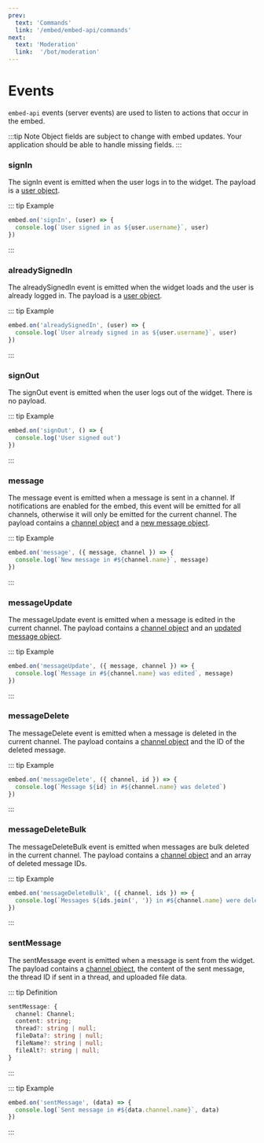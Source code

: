 ```yaml
---
prev:
  text: 'Commands'
  link: '/embed/embed-api/commands'
next:
  text: 'Moderation'
  link:  '/bot/moderation'
---
```


# Events

`embed-api` events (server events) are used to listen to actions that occur in the embed.

:::tip Note
Object fields are subject to change with embed updates. Your application should be able to handle missing fields.
:::

### signIn

The signIn event is emitted when the user logs in to the widget. The payload is a [user object](https://github.com/widgetbot-io/embed-api/blob/master/src/user.ts).

::: tip Example
```js
embed.on('signIn', (user) => {
  console.log(`User signed in as ${user.username}`, user)
})
```
:::

### alreadySignedIn

The alreadySignedIn event is emitted when the widget loads and the user is already logged in. The payload is a [user object](https://github.com/widgetbot-io/embed-api/blob/master/src/user.ts).

::: tip Example
```js
embed.on('alreadySignedIn', (user) => {
  console.log(`User already signed in as ${user.username}`, user)
})
```
:::

### signOut

The signOut event is emitted when the user logs out of the widget. There is no payload.

::: tip Example
```js
embed.on('signOut', () => {
  console.log('User signed out')
})
```
:::

### message

The message event is emitted when a message is sent in a channel. If notifications are enabled for the embed, this event will be emitted for all channels, otherwise it will only be emitted for the current channel. The payload contains a [channel object](https://github.com/widgetbot-io/embed-api/blob/master/src/embed/Channels.ts) and a [new message object](https://github.com/widgetbot-io/embed-api/blob/master/src/embed/NewMessage.ts).

::: tip Example
```js
embed.on('message', ({ message, channel }) => {
  console.log(`New message in #${channel.name}`, message)
})
```
:::

### messageUpdate

The messageUpdate event is emitted when a message is edited in the current channel. The payload contains a [channel object](https://github.com/widgetbot-io/embed-api/blob/master/src/embed/Channels.ts) and an [updated message object](https://github.com/widgetbot-io/embed-api/blob/master/src/embed/MessageUpdated.ts).

::: tip Example
```js
embed.on('messageUpdate', ({ message, channel }) => {
  console.log(`Message in #${channel.name} was edited`, message)
})
```
:::

### messageDelete

The messageDelete event is emitted when a message is deleted in the current channel. The payload contains a [channel object](https://github.com/widgetbot-io/embed-api/blob/master/src/embed/Channels.ts) and the ID of the deleted message.

::: tip Example
```js
embed.on('messageDelete', ({ channel, id }) => {
  console.log(`Message ${id} in #${channel.name} was deleted`)
})
```
:::

### messageDeleteBulk

The messageDeleteBulk event is emitted when messages are bulk deleted in the current channel. The payload contains a [channel object](https://github.com/widgetbot-io/embed-api/blob/master/src/embed/Channels.ts) and an array of deleted message IDs.

::: tip Example
```js
embed.on('messageDeleteBulk', ({ channel, ids }) => {
  console.log(`Messages ${ids.join(', ')} in #${channel.name} were deleted`)
})
```
:::

### sentMessage

The sentMessage event is emitted when a message is sent from the widget. The payload contains a [channel object](https://github.com/widgetbot-io/embed-api/blob/master/src/embed/Channels.ts), the content of the sent message, the thread ID if sent in a thread, and uploaded file data.

::: tip Definition
```ts
sentMessage: {
  channel: Channel;
  content: string;
  thread?: string | null;
  fileData?: string | null;
  fileName?: string | null;
  fileAlt?: string | null;
}
```
:::

::: tip Example
```js
embed.on('sentMessage', (data) => {
  console.log(`Sent message in #${data.channel.name}`, data)
})
```
:::
